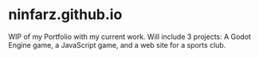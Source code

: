 # ninfarz.github.io

WIP of my Portfolio with my current work. 
Will include 3 projects: A Godot Engine game, a JavaScript game, and a web site for a sports club.
